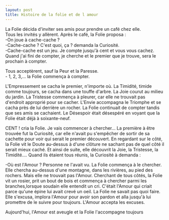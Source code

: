 ```yaml
---
layout: post
title: Histoire de la folie et de l amour
---
```


<p>La Folie décida d&#39;inviter ses amis pour prendre un café chez elle.<br />Tous les invités y allèrent. Après le café, la Folie proposa :<br />-On joue à cache-cache ?<br />-Cache-cache ? C&#39;est quoi, ça ? demanda la Curiosité.<br />-Cache-cache est un jeu. Je compte jusqu&#39;à cent et vous vous cachez. Quand j&#39;ai fini de compter, je cherche et le premier que je trouve, sera le prochain à compter.</p>
<p>Tous acceptèrent, sauf la Peur et la Paresse.<br />- 1, 2, 3,&#8230; la Folie commença à compter.</p>
<p>L&#39;Empressement se cacha le premier, n&#39;importe où. La Timidité, timide comme toujours, se cacha dans une touffe d&#39;arbre. La Joie courut au milieu du jardin. La Tristesse commença à pleurer, car elle ne trouvait pas d&#39;endroit approprié pour se cacher. L&#39;Envie accompagna le Triomphe et se cacha près de lui derrière un rocher. La Folie continuait de compter tandis que ses amis se cachaient. Le Désespoir était désespéré en voyant que la Folie était déjà à soixante-neuf.</p>
<p>CENT ! cria la Folie. Je vais commencer à chercher&#8230; La première à être trouvée fut la Curiosité, car elle n&#39;avait pu s&#39;empêcher de sortir de sa cachette pour voir qui serait le premier découvert. En regardant sur le côté, la Folie vit le Doute au-dessus à d&#39;une clôture ne sachant pas de quel côté il serait mieux caché. Et ainsi de suite, elle découvrit la Joie, la Tristesse, la Timidité&#8230;. Quand ils étaient tous réunis, la Curiosité à demanda :</p>
<p>-Où est l&#39;Amour ? Personne ne l&#39;avait vu. La Folie commença à le chercher. Elle chercha au-dessus d&#39;une montagne, dans les rivières, au pied des rochers. Mais elle ne trouvait pas l&#39;Amour. Cherchant de tous côtés, la Folie vit un rosier, prit un bout de bois et commença à chercher parmi les branches,lorsque soudain elle entendit un cri. C&#39;était l&#39;Amour qui criait parce qu&#39;une épine lui avait crevé un oeil. La Folie ne savait pas quoi faire. Elle s&#39;excusa, implora l&#39;Amour pour avoir son pardon et alla jusqu&#39;à lui promettre de le suivre pour toujours. L&#39;Amour accepta les excuses.</p>
<p>Aujourd&#39;hui, l&#39;Amour est aveugle et la Folie l&#39;accompagne toujours</p>
